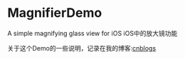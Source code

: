 # MagnifierDemo
A simple magnifying glass view for iOS
iOS中的放大镜功能

关于这个Demo的一些说明，记录在我的博客:[cnblogs](http://www.cnblogs.com/sinkup/p/3570372.html)
